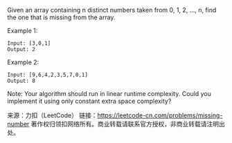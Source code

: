 Given an array containing n distinct numbers taken from 0, 1, 2, ..., n, find the one that is missing from the array.

Example 1:

    Input: [3,0,1]
    Output: 2
Example 2:

    Input: [9,6,4,2,3,5,7,0,1]
    Output: 8
Note:
Your algorithm should run in linear runtime complexity. Could you implement it using only constant extra space complexity?



来源：力扣（LeetCode）
链接：https://leetcode-cn.com/problems/missing-number
著作权归领扣网络所有。商业转载请联系官方授权，非商业转载请注明出处。
